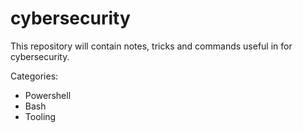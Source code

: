 # cybersecurity
This repository will contain notes, tricks and commands useful in for cybersecurity.

Categories:
- Powershell
- Bash
- Tooling